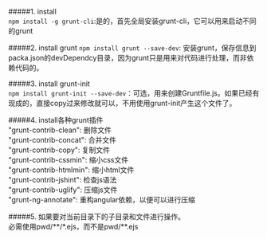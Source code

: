 #####1. install  
`npm install -g grunt-cli`:是的，首先全局安装grunt-cli，它可以用来启动不同的grunt  

#####2. install grunt
`npm install grunt --save-dev`: 安装grunt，保存信息到packa.json的devDependcy目录，因为grunt只是用来对代码进行处理，而非依赖代码的。  

#####3. install grunt-init  
`npm install grunt-init --save-dev`：可选，用来创建Gruntfile.js。如果已经有现成的，直接copy过来修改就可以，不用使用grunt-init产生这个文件了。  

#####4. install各种grunt插件  
"grunt-contrib-clean": 删除文件  
"grunt-contrib-concat": 合并文件  
"grunt-contrib-copy": 复制文件  
"grunt-contrib-cssmin": 缩小css文件  
"grunt-contrib-htmlmin": 缩小html文件  
"grunt-contrib-jshint": 检查js语法  
"grunt-contrib-uglify": 压缩js文件  
"grunt-ng-annotate": 重构angular依赖，以便可以进行压缩  

#####5. 如果要对当前目录下的子目录和文件进行操作。  
必需使用pwd/\*\*/\*.ejs，而不是pwd/\*\*.ejs
